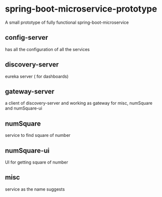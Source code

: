 # spring-boot-microservice-prototype
A small prototype of fully functional spring-boot-microservice

## config-server
has all the configuration of all the services

## discovery-server
eureka server ( for dashboards)

## gateway-server
a client of discovery-server and working as gateway for misc, numSquare and numSquare-ui

## numSquare
service to find square of number
 
## numSquare-ui
UI for getting square of number

## misc
service as the name suggests
